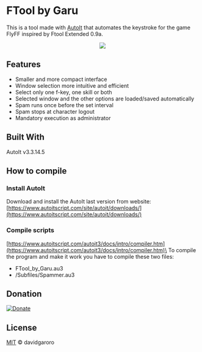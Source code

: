 
  
# FTool by Garu
This is a tool made with [AutoIt] that automates the keystroke for the game FlyFF inspired by Ftool Extended 0.9a.

[AutoIt]: https://www.autoitscript.com/

<p align="center">
    <img src="https://i.imgur.com/N767csZ.png">
</p>

## Features
- Smaller and more compact interface
- Window selection more intuitive and efficient
- Select only one f-key, one skill or both
- Selected window and the other options are loaded/saved automatically
- Spam runs once before the set interval
- Spam stops at character logout
- Mandatory execution as administrator

## Built With
AutoIt v3.3.14.5

## How to compile 
### Install AutoIt
Download and install the AutoIt last version from website:\
[https://www.autoitscript.com/site/autoit/downloads/](https://www.autoitscript.com/site/autoit/downloads/)

### Compile scripts
[https://www.autoitscript.com/autoit3/docs/intro/compiler.htm](https://www.autoitscript.com/autoit3/docs/intro/compiler.htm)\
To compile the program and make it work you have to compile these two files:
 - FTool_by_Garu.au3
 - /Subfiles/Spammer.au3

## Donation
[![Donate](https://img.shields.io/badge/Donate-PayPal-green.svg)](https://www.paypal.com/cgi-bin/webscr?cmd=_s-xclick&hosted_button_id=GNML9U2XC2JR6&source=url)
## License
[MIT](./LICENSE) &copy; davidgaroro
